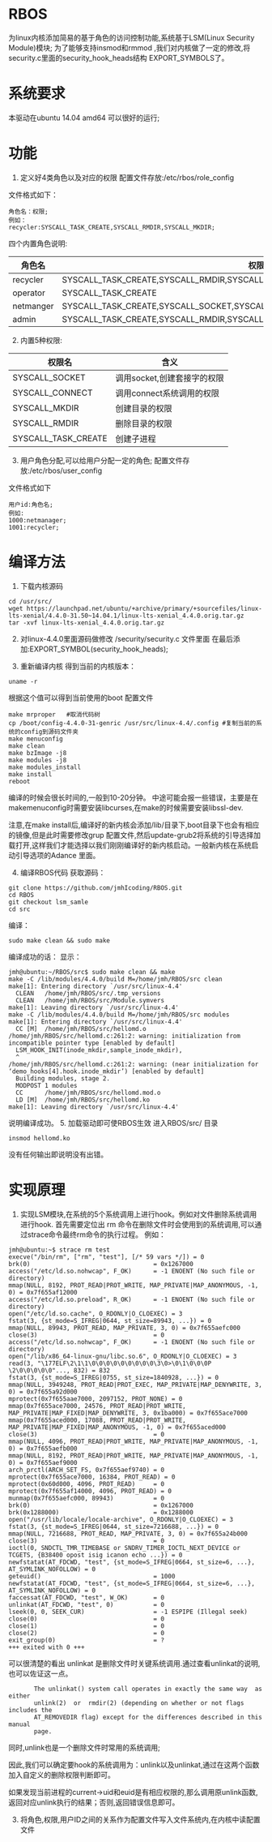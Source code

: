 # RBOS
 为linux内核添加简易的基于角色的访问控制功能,系统基于LSM(Linux Security Module)模块;
 为了能够支持insmod和rmmod ,我们对内核做了一定的修改,将security.c里面的security_hook_heads结构 EXPORT_SYMBOLS了。
# 系统要求
本驱动在ubuntu 14.04 amd64 可以很好的运行;
# 功能
1. 定义好4类角色以及对应的权限
配置文件存放:/etc/rbos/role_config

文件格式如下：
```
角色名：权限;
例如：
recycler:SYSCALL_TASK_CREATE,SYSCALL_RMDIR,SYSCALL_MKDIR;
```
四个内置角色说明:

|角色名|权限|
|---|---|
|recycler|SYSCALL_TASK_CREATE,SYSCALL_RMDIR,SYSCALL_MKDIR|
|operator|SYSCALL_TASK_CREATE|
|netmanger|SYSCALL_TASK_CREATE,SYSCALL_SOCKET,SYSCALL_CONNECT|
|admin|SYSCALL_TASK_CREATE,SYSCALL_RMDIR,SYSCALL_MKDIR,SYSCALL_SOCKET,SYSCALL_CONNECT|

2. 内置5种权限:

  |权限名|含义|
  |---|---|
  |SYSCALL_SOCKET|调用socket,创建套接字的权限|
  |SYSCALL_CONNECT|调用connect系统调用的权限|
  |SYSCALL_MKDIR|创建目录的权限|
  |SYSCALL_RMDIR|删除目录的权限|
  |SYSCALL_TASK_CREATE|创建子进程|
3. 用户角色分配,可以给用户分配一定的角色;
配置文件存放:/etc/rbos/user_config

文件格式如下
```
用户id:角色名;
例如:
1000:netmanager;
1001:recycler;
```
# 编译方法
1.  下载内核源码
```
cd /usr/src/
wget https://launchpad.net/ubuntu/+archive/primary/+sourcefiles/linux-lts-xenial/4.4.0-31.50~14.04.1/linux-lts-xenial_4.4.0.orig.tar.gz
tar -xvf linux-lts-xenial_4.4.0.orig.tar.gz
```
2.  对linux-4.4.0里面源码做修改
/security/security.c 文件里面
在最后添加:EXPORT_SYMBOL(security_hook_heads);

3. 重新编译内核
得到当前的内核版本：
```
uname -r
```
根据这个值可以得到当前使用的boot 配置文件
```
make mrproper	#取消代码树
cp /boot/config-4.4.0-31-genric /usr/src/linux-4.4/.config #复制当前的系统的config到源码文件夹
make menuconfig
make clean
make bzImage -j8
make modules -j8
make modules_install
make install
reboot
```
编译的时候会很长时间的,一般到10-20分钟。
中途可能会报一些错误，主要是在makemenuconfig时需要安装libcurses,在make的时候需要安装libssl-dev.

注意,在make install后,编译好的新内核会添加/lib/目录下,boot目录下也会有相应的镜像,但是此时需要修改grup 配置文件,然后update-grub2将系统的引导选择加载打开,这样我们才能选择以我们刚刚编译好的新内核启动。一般新内核在系统启动引导选项的Adance 里面。

4. 编译RBOS代码
获取源码：
```
git clone https://github.com/jmhIcoding/RBOS.git
cd RBOS
git checkout lsm_samle
cd src
```
编译：
```
sudo make clean && sudo make
```
编译成功的话：
显示：

```
jmh@ubuntu:~/RBOS/src$ sudo make clean && make
make -C /lib/modules/4.4.0/build M=/home/jmh/RBOS/src clean
make[1]: Entering directory `/usr/src/linux-4.4'
  CLEAN   /home/jmh/RBOS/src/.tmp_versions
  CLEAN   /home/jmh/RBOS/src/Module.symvers
make[1]: Leaving directory `/usr/src/linux-4.4'
make -C /lib/modules/4.4.0/build M=/home/jmh/RBOS/src modules
make[1]: Entering directory `/usr/src/linux-4.4'
  CC [M]  /home/jmh/RBOS/src/hellomd.o
/home/jmh/RBOS/src/hellomd.c:261:2: warning: initialization from incompatible pointer type [enabled by default]
  LSM_HOOK_INIT(inode_mkdir,sample_inode_mkdir),
  ^
/home/jmh/RBOS/src/hellomd.c:261:2: warning: (near initialization for ‘demo_hooks[4].hook.inode_mkdir’) [enabled by default]
  Building modules, stage 2.
  MODPOST 1 modules
  CC      /home/jmh/RBOS/src/hellomd.mod.o
  LD [M]  /home/jmh/RBOS/src/hellomd.ko
make[1]: Leaving directory `/usr/src/linux-4.4'
```
说明编译成功。
5. 加载驱动即可使RBOS生效
进入RBOS/src/ 目录
```
insmod hellomd.ko
```
没有任何输出即说明没有出错。

# 实现原理
1. 实现LSM模块,在系统的5个系统调用上进行hook。例如对文件删除系统调用进行hook.
首先需要定位出 rm 命令在删除文件时会使用到的系统调用,可以通过strace命令最终rm命令的执行过程。
例如：
```
jmh@ubuntu:~$ strace rm test 
execve("/bin/rm", ["rm", "test"], [/* 59 vars */]) = 0
brk(0)                                  = 0x1267000
access("/etc/ld.so.nohwcap", F_OK)      = -1 ENOENT (No such file or directory)
mmap(NULL, 8192, PROT_READ|PROT_WRITE, MAP_PRIVATE|MAP_ANONYMOUS, -1, 0) = 0x7f655af12000
access("/etc/ld.so.preload", R_OK)      = -1 ENOENT (No such file or directory)
open("/etc/ld.so.cache", O_RDONLY|O_CLOEXEC) = 3
fstat(3, {st_mode=S_IFREG|0644, st_size=89943, ...}) = 0
mmap(NULL, 89943, PROT_READ, MAP_PRIVATE, 3, 0) = 0x7f655aefc000
close(3)                                = 0
access("/etc/ld.so.nohwcap", F_OK)      = -1 ENOENT (No such file or directory)
open("/lib/x86_64-linux-gnu/libc.so.6", O_RDONLY|O_CLOEXEC) = 3
read(3, "\177ELF\2\1\1\0\0\0\0\0\0\0\0\0\3\0>\0\1\0\0\0P \2\0\0\0\0\0"..., 832) = 832
fstat(3, {st_mode=S_IFREG|0755, st_size=1840928, ...}) = 0
mmap(NULL, 3949248, PROT_READ|PROT_EXEC, MAP_PRIVATE|MAP_DENYWRITE, 3, 0) = 0x7f655a92d000
mprotect(0x7f655aae7000, 2097152, PROT_NONE) = 0
mmap(0x7f655ace7000, 24576, PROT_READ|PROT_WRITE, MAP_PRIVATE|MAP_FIXED|MAP_DENYWRITE, 3, 0x1ba000) = 0x7f655ace7000
mmap(0x7f655aced000, 17088, PROT_READ|PROT_WRITE, MAP_PRIVATE|MAP_FIXED|MAP_ANONYMOUS, -1, 0) = 0x7f655aced000
close(3)                                = 0
mmap(NULL, 4096, PROT_READ|PROT_WRITE, MAP_PRIVATE|MAP_ANONYMOUS, -1, 0) = 0x7f655aefb000
mmap(NULL, 8192, PROT_READ|PROT_WRITE, MAP_PRIVATE|MAP_ANONYMOUS, -1, 0) = 0x7f655aef9000
arch_prctl(ARCH_SET_FS, 0x7f655aef9740) = 0
mprotect(0x7f655ace7000, 16384, PROT_READ) = 0
mprotect(0x60d000, 4096, PROT_READ)     = 0
mprotect(0x7f655af14000, 4096, PROT_READ) = 0
munmap(0x7f655aefc000, 89943)           = 0
brk(0)                                  = 0x1267000
brk(0x1288000)                          = 0x1288000
open("/usr/lib/locale/locale-archive", O_RDONLY|O_CLOEXEC) = 3
fstat(3, {st_mode=S_IFREG|0644, st_size=7216688, ...}) = 0
mmap(NULL, 7216688, PROT_READ, MAP_PRIVATE, 3, 0) = 0x7f655a24b000
close(3)                                = 0
ioctl(0, SNDCTL_TMR_TIMEBASE or SNDRV_TIMER_IOCTL_NEXT_DEVICE or TCGETS, {B38400 opost isig icanon echo ...}) = 0
newfstatat(AT_FDCWD, "test", {st_mode=S_IFREG|0664, st_size=6, ...}, AT_SYMLINK_NOFOLLOW) = 0
geteuid()                               = 1000
newfstatat(AT_FDCWD, "test", {st_mode=S_IFREG|0664, st_size=6, ...}, AT_SYMLINK_NOFOLLOW) = 0
faccessat(AT_FDCWD, "test", W_OK)       = 0
unlinkat(AT_FDCWD, "test", 0)           = 0
lseek(0, 0, SEEK_CUR)                   = -1 ESPIPE (Illegal seek)
close(0)                                = 0
close(1)                                = 0
close(2)                                = 0
exit_group(0)                           = ?
+++ exited with 0 +++

```
可以很清楚的看出 unlinkat 是删除文件时关键系统调用.通过查看unlinkat的说明,也可以佐证这一点。
```
       The unlinkat() system call operates in exactly the same way  as  either
       unlink(2)  or  rmdir(2) (depending on whether or not flags includes the
       AT_REMOVEDIR flag) except for the differences described in this  manual
       page.
```
同时,unlink也是一个删除文件时常用的系统调用;

因此,我们可以确定要hook的系统调用为：unlink以及unlinkat,通过在这两个函数加入自定义的删除权限判断即可。

如果发现当前进程的current->uid和euid是有相应权限的,那么调用原unlink函数,返回对应unlink执行的结果；否则,返回错误信息即可。

3. 将角色,权限,用户ID之间的关系作为配置文件写入文件系统内,在内核中读配置文件

